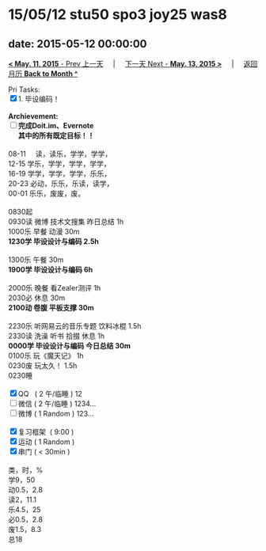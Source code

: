 # 15/05/12 stu50 spo3 joy25 was8

date: 2015-05-12 00:00:00
---
[**< May. 11, 2015** - Prev 上一天](/lifelogs/2015/05/d11.html) &nbsp; &nbsp; | &nbsp; &nbsp; [下一天 Next - **May. 13, 2015 >**](/lifelogs/2015/05/d13.html) &nbsp; &nbsp; |  &nbsp; &nbsp; [返回月历 **Back to Month ^**](/lifelogs/2015/05/index.html)
<br/><div>Pri Tasks:<br clear="none"/><input type="checkbox" checked="true" />1. 毕设编码！</div><div><br clear="none"/></div><div><strong>Archievement:</strong></div><div><strong><input type="checkbox" />完成Doit.im、</strong><strong>Evernote</strong></div><div><strong>      其中的</strong><strong>所有</strong><strong>既定目标！！</strong></div><div><div><br clear="none"/></div>08-11     读，读乐，学学，学学，<br clear="none"/>12-15 学乐，学学，学学，学学，<br clear="none"/>16-19 学学，学学，学学，乐乐，<br clear="none"/>20-23 必动，乐乐，乐读，读学，</div><div><div>00-01 乐乐，废废，废。</div><div><br clear="none"/></div>0830起<br clear="none"/>0930读 微博 技术文搜集 昨日总结 1h</div><div>1000乐 早餐 动漫 30m</div><div><strong>1230学 </strong><strong>毕设设计与编码</strong><strong> 2.5h</strong></div><div><div><br clear="none"/></div>1300乐 午餐 30m</div><div><strong>1900学 </strong><strong>毕设设计与编码</strong><strong> 6h</strong></div><div><div><br clear="none"/></div>2000乐 晚餐 看Zealer测评 1h</div><div>2030必 休息 30m</div><div><strong>2100动 卷腹 平板支撑 30m</strong></div><div><br clear="none"/></div><div>2230乐 听网易云的音乐专题 饮料冰棍 1.5h</div><div>2330读 洗澡 听书 <span>拾掇 休息</span> 1h</div><div><strong>0000学 </strong><strong>毕设设计与编码</strong><strong> 今日总结 30m</strong></div><div>0100乐 玩《魔天记》 1h</div><div>0230废 玩太久！ 1.5h</div><div>0230睡</div><div><br clear="none"/></div><div><input type="checkbox" checked="true" />QQ   ( 2 午/临睡 ) 12<br clear="none"/><input type="checkbox" />微信 ( 2 午/临睡 ) 1234…</div><div><input type="checkbox" />微博 ( 1 Random ) 123…</div><div><br clear="none"/></div><div><input type="checkbox" checked="true" />复习框架  ( 9:00 ) <br clear="none"/></div><div><input type="checkbox" checked="true" />运动 ( 1 Random ) </div><div><input type="checkbox" checked="true" />串门 ( < 30min ) </div><div><div><br clear="none"/></div>类，时，%<br clear="none"/>学9，50<br clear="none"/>动0.5，2.8<br clear="none"/>读2，11.1<br clear="none"/>乐4.5，25<br clear="none"/>必0.5，2.8<br clear="none"/>废1.5，8.3<br clear="none"/>总18</div>
